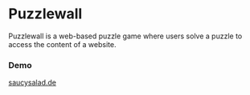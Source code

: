 # Puzzlewall

Puzzlewall is a web-based puzzle game where users solve a puzzle to access the content of a website. 
### Demo
[saucysalad.de](https://saucysalad.de)
